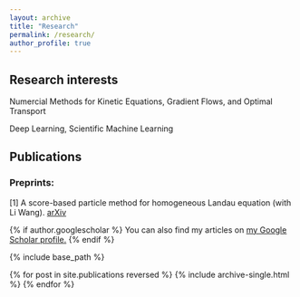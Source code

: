 ```yaml
---
layout: archive
title: "Research"
permalink: /research/
author_profile: true
---
```

## Research interests
Numercial Methods for Kinetic Equations, Gradient Flows, and Optimal Transport

Deep Learning, Scientific Machine Learning


## Publications
### Preprints:
[1] A score-based particle method for homogeneous Landau equation (with Li Wang). [arXiv](https://arxiv.org/abs/2405.05187)



{% if author.googlescholar %}
  You can also find my articles on <u><a href="{{author.googlescholar}}">my Google Scholar profile</a>.</u>
{% endif %}

{% include base_path %}

{% for post in site.publications reversed %}
  {% include archive-single.html %}
{% endfor %}
